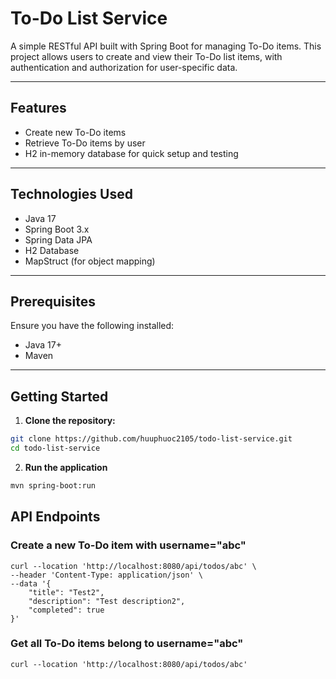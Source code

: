 # To-Do List Service

A simple RESTful API built with Spring Boot for managing To-Do items. This project allows users to create and view their To-Do list items, with authentication and authorization for user-specific data.

---

## Features
- Create new To-Do items
- Retrieve To-Do items by user
- H2 in-memory database for quick setup and testing

---

## Technologies Used
- Java 17
- Spring Boot 3.x
- Spring Data JPA
- H2 Database
- MapStruct (for object mapping)

---

## Prerequisites
Ensure you have the following installed:
- Java 17+
- Maven

---

## Getting Started

1. **Clone the repository:**
```bash
git clone https://github.com/huuphuoc2105/todo-list-service.git
cd todo-list-service
```

2. **Run the application**
```bash
mvn spring-boot:run
```

## API Endpoints

### Create a new To-Do item with username="abc"
```
curl --location 'http://localhost:8080/api/todos/abc' \
--header 'Content-Type: application/json' \
--data '{
    "title": "Test2", 
    "description": "Test description2",
    "completed": true
}'
```

### Get all To-Do items belong to username="abc"
```
curl --location 'http://localhost:8080/api/todos/abc'
```
